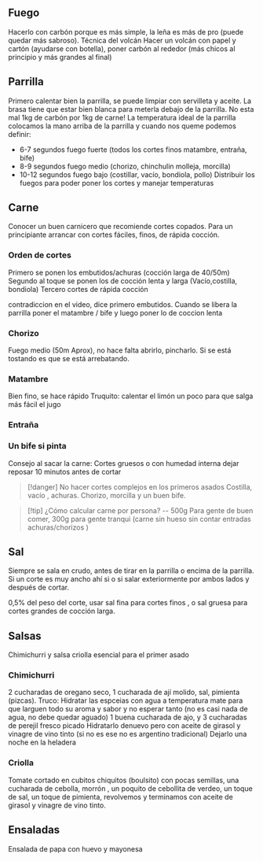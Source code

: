 ## Fuego
Hacerlo con carbón porque es más simple, la leña es más de pro (puede quedar más sabroso).
Técnica del volcán
Hacer un volcán con papel y cartón (ayudarse con botella), poner carbón al rededor (más chicos al principio y más grandes al final)

## Parrilla
Primero calentar bien la parrilla, se puede limpiar con servilleta y aceite.
La brasa tiene que estar bien blanca para meterla debajo de la parrilla.
No esta mal 1kg de carbón por 1kg de carne!
La temperatura ideal de la parrilla colocamos la mano arriba de la parrilla y cuando nos queme podemos definir:
- 6-7 segundos fuego fuerte (todos los cortes finos matambre, entraña, bife)
- 8-9 segundos fuego medio (chorizo, chinchulin molleja, morcilla)
- 10-12 segundos fuego bajo (costillar, vacío, bondiola, pollo)
Distribuir los fuegos para poder poner los cortes y manejar temperaturas
## Carne
Conocer un buen carnicero que recomiende cortes copados. 
Para un principiante arrancar con cortes fáciles, finos, de rápida cocción.
### Orden de cortes
Primero se ponen los embutidos/achuras (cocción larga de 40/50m)
Segundo al toque se ponen los de cocción lenta y larga (Vacío,costilla, bondiola)
Tercero cortes de rápida cocción

contradiccion en el video, dice primero embutidos. Cuando se libera la parrilla poner el matambre / bife y luego poner lo de coccion lenta

### Chorizo
Fuego medio (50m Aprox), no hace falta abrirlo, pincharlo. Si se está tostando es que se está arrebatando.
### Matambre
Bien fino, se hace rápido
Truquito:
	calentar el limón un poco para que salga más fácil el jugo

### Entraña

### Un bife si pinta

Consejo al sacar la carne:
	Cortes gruesos o con humedad interna dejar reposar 10 minutos antes de cortar


> [!danger] No hacer cortes complejos en los primeros asados
> Costilla, vacío ,  achuras. Chorizo, morcilla y un buen bife.

> [!tip]  ¿Cómo calcular carne por persona?
-- 500g Para gente de buen comer, 300g para gente tranqui (carne sin hueso sin contar entradas achuras/chorizos ) 
## Sal
Siempre se sala en crudo, antes de tirar en la parrilla o encima de la parrilla. Si un corte es muy ancho ahí si o si salar exteriormente por ambos lados y después de cortar.

0,5% del peso del corte, usar sal fina para cortes finos , o sal gruesa para cortes grandes de cocción larga.

## Salsas
Chimichurri y salsa criolla esencial para el primer asado
### Chimichurri
2 cucharadas de oregano seco, 1 cucharada de ají molido, sal, pimienta (pizcas).
Truco:
	Hidratar las espceias con agua a temperatura mate para que larguen todo su aroma y sabor y no esperar tanto (no es casi nada de agua, no debe quedar aguado)
1 buena cucharada de ajo, y 3 cucharadas de perejil fresco picado
Hidratarlo denuevo pero con
	aceite de girasol y vinagre de vino tinto (si no es ese no es argentino tradicional)
Dejarlo una noche en la heladera
### Criolla
Tomate cortado en cubitos chiquitos (boulsito) con pocas semillas, una cucharada de cebolla, morrón , un poquito de cebollita de verdeo, un toque de sal, un toque de pimienta,  revolvemos y terminamos con aceite de girasol y vinagre de vino tinto.

## Ensaladas
Ensalada de papa con huevo y mayonesa
